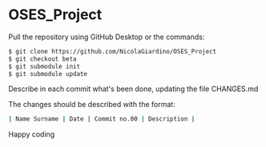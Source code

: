 # OSES_Project

Pull the repository using GitHub Desktop or the commands:

```sh
$ git clone https://github.com/NicolaGiardino/OSES_Project
$ git checkout beta
$ git submodule init
$ git submodule update
```

Describe in each commit what's been done, updating the file CHANGES.md

The changes should be described with the format:

```sh
| Name Surname | Date | Commit no.00 | Description |
```

Happy coding
